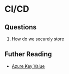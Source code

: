 # CI/CD

## Questions

1) How do we securely store 

## Futher Reading

- [Azure Key Value](https://bit.ly/3IsLie1)
